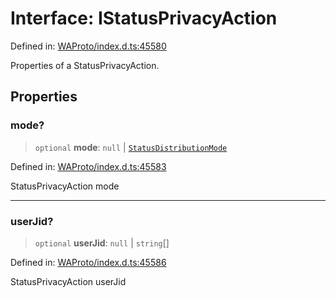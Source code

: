 # Interface: IStatusPrivacyAction

Defined in: [WAProto/index.d.ts:45580](https://github.com/Fokusdotid/Baileys/blob/acae94a55f1d32612d8d312d52b001d93f2ac5e2/WAProto/index.d.ts#L45580)

Properties of a StatusPrivacyAction.

## Properties

### mode?

> `optional` **mode**: `null` \| [`StatusDistributionMode`](../namespaces/StatusPrivacyAction/enumerations/StatusDistributionMode.md)

Defined in: [WAProto/index.d.ts:45583](https://github.com/Fokusdotid/Baileys/blob/acae94a55f1d32612d8d312d52b001d93f2ac5e2/WAProto/index.d.ts#L45583)

StatusPrivacyAction mode

***

### userJid?

> `optional` **userJid**: `null` \| `string`[]

Defined in: [WAProto/index.d.ts:45586](https://github.com/Fokusdotid/Baileys/blob/acae94a55f1d32612d8d312d52b001d93f2ac5e2/WAProto/index.d.ts#L45586)

StatusPrivacyAction userJid
